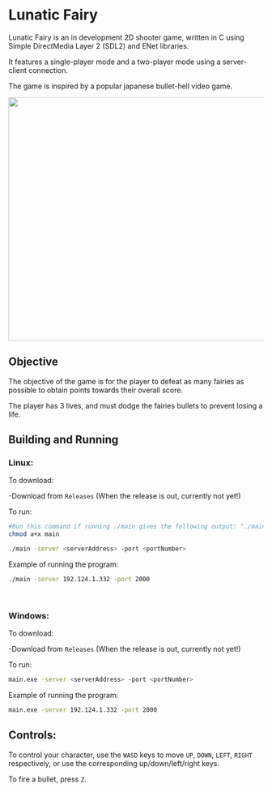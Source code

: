 # Lunatic Fairy
Lunatic Fairy is an in development 2D shooter game, written in C using Simple DirectMedia Layer 2 (SDL2) and ENet libraries. 

It features a single-player mode and a two-player mode using a server-client connection. 

The game is inspired by a popular japanese bullet-hell video game.


<img src="https://github.com/JesraAli/Lunatic-Fairy/blob/main/gif/trailer.gif" width="630" height="480"/>


## Objective
The objective of the game is for the player to defeat as many fairies as possible to obtain points towards their overall score.

The player has 3 lives, and must dodge the fairies bullets to prevent losing a life.

## Building and Running

### Linux:

To download:

-Download from ```Releases``` (When the release is out, currently not yet!)


To run:

```sh
#Run this command if running ./main gives the following output: "./main: Permission denied"
chmod a+x main 

./main -server <serverAddress> -port <portNumber>
```

Example of running the program:
```sh
./main -server 192.124.1.332 -port 2000
```

<br>

### Windows:

To download:

-Download from ```Releases``` (When the release is out, currently not yet!)

To run:
```sh
main.exe -server <serverAddress> -port <portNumber>
```

Example of running the program:
```sh
main.exe -server 192.124.1.332 -port 2000
```

## Controls:

To control your character, use the ```WASD``` keys to move ```UP```, ```DOWN```, ```LEFT```, ```RIGHT``` respectively, or use the corresponding up/down/left/right keys.

To fire a bullet, press ```Z```.
